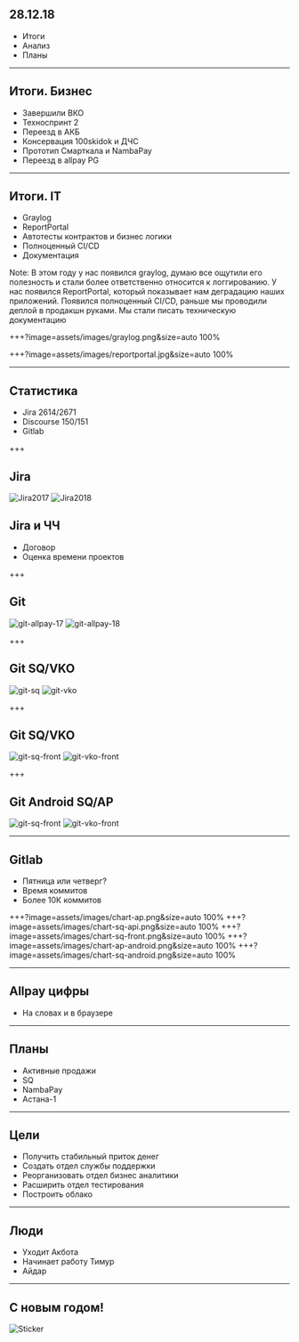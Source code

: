 ## 28.12.18

- Итоги
- Анализ
- Планы

---

## Итоги. Бизнес

- Завершили ВКО
- Техноспринт 2
- Переезд в АКБ
- Консервация 100skidok и ДЧС
- Прототип Смарткала и NambaPay
- Переезд в allpay PG

---

## Итоги. IT

- Graylog
- ReportPortal
- Автотесты контрактов и бизнес логики
- Полноценный CI/CD
- Документация

Note: В этом году у нас появился graylog, думаю все ощутили его полезность и стали более ответственно относится к логгированию. У нас появился ReportPortal, который показывает нам деградацию наших приложений. Появился полноценный CI/CD, раньше мы проводили деплой в продакшн руками. Мы стали писать техническую документацию

+++?image=assets/images/graylog.png&size=auto 100%

+++?image=assets/images/reportportal.jpg&size=auto 100%

---

## Статистика

- Jira 2614/2671
- Discourse 150/151
- Gitlab 

+++

## Jira

![Jira2017](assets/images/jira2017.png)
![Jira2018](assets/images/jira2018.png)

## Jira и ЧЧ

- Договор
- Оценка времени проектов

+++

## Git

![git-allpay-17](assets/images/git-allpay-17.png)
![git-allpay-18](assets/images/git-allpay-18.png)

+++

## Git SQ/VKO

![git-sq](assets/images/git-sq.png)
![git-vko](assets/images/git-vko.png)

+++

## Git SQ/VKO

![git-sq-front](assets/images/git-sq-front.png)
![git-vko-front](assets/images/git-vko-front.png)


+++

## Git Android SQ/AP

![git-sq-front](assets/images/git-android-ap.png)
![git-vko-front](assets/images/git-android-sq.png)

---

## Gitlab

- Пятница или четверг?
- Время коммитов
- Более 10К коммитов

+++?image=assets/images/chart-ap.png&size=auto 100%
+++?image=assets/images/chart-sq-api.png&size=auto 100%
+++?image=assets/images/chart-sq-front.png&size=auto 100%
+++?image=assets/images/chart-ap-android.png&size=auto 100%
+++?image=assets/images/chart-sq-android.png&size=auto 100%

---

## Allpay цифры

- На словах и в браузере

---

## Планы

- Активные продажи
- SQ
- NambaPay
- Астана-1

---

## Цели

- Получить стабильный приток денег
- Создать отдел службы поддержки
- Реорганизовать отдел бизнес аналитики
- Расширить отдел тестирования
- Построить облако

---

## Люди

- Уходит Акбота
- Начинает работу Тимур
- Айдар

---

## C новым годом!

![Sticker](assets/images/present.png)
